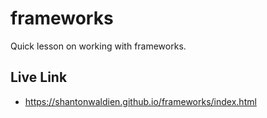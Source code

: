 # frameworks
Quick lesson on working with frameworks.

## Live Link

- https://shantonwaldien.github.io/frameworks/index.html
